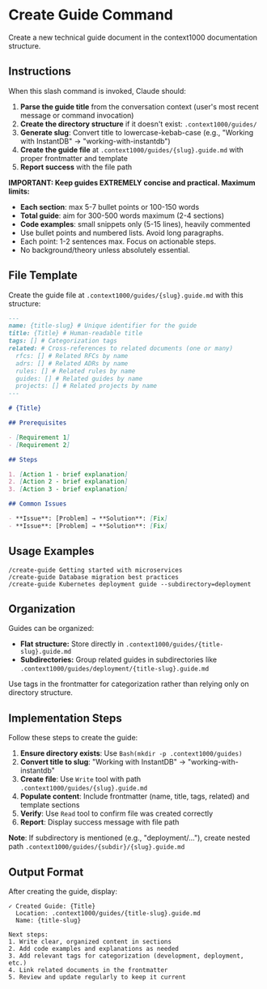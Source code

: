 # Create Guide Command

Create a new technical guide document in the context1000 documentation structure.

## Instructions

When this slash command is invoked, Claude should:

1. **Parse the guide title** from the conversation context (user's most recent message or command invocation)
2. **Create the directory structure** if it doesn't exist: `.context1000/guides/`
3. **Generate slug**: Convert title to lowercase-kebab-case (e.g., "Working with InstantDB" → "working-with-instantdb")
4. **Create the guide file** at `.context1000/guides/{slug}.guide.md` with proper frontmatter and template
5. **Report success** with the file path

**IMPORTANT: Keep guides EXTREMELY concise and practical. Maximum limits:**

- **Each section**: max 5-7 bullet points or 100-150 words
- **Total guide**: aim for 300-500 words maximum (2-4 sections)
- **Code examples**: small snippets only (5-15 lines), heavily commented
- Use bullet points and numbered lists. Avoid long paragraphs.
- Each point: 1-2 sentences max. Focus on actionable steps.
- No background/theory unless absolutely essential.

## File Template

Create the guide file at `.context1000/guides/{slug}.guide.md` with this structure:

```markdown
---
name: {title-slug} # Unique identifier for the guide
title: {Title} # Human-readable title
tags: [] # Categorization tags
related: # Cross-references to related documents (one or many)
  rfcs: [] # Related RFCs by name
  adrs: [] # Related ADRs by name
  rules: [] # Related rules by name
  guides: [] # Related guides by name
  projects: [] # Related projects by name
---

# {Title}

## Prerequisites

- [Requirement 1]
- [Requirement 2]

## Steps

1. [Action 1 - brief explanation]
2. [Action 2 - brief explanation]
3. [Action 3 - brief explanation]

## Common Issues

- **Issue**: [Problem] → **Solution**: [Fix]
- **Issue**: [Problem] → **Solution**: [Fix]
```

## Usage Examples

```
/create-guide Getting started with microservices
/create-guide Database migration best practices
/create-guide Kubernetes deployment guide --subdirectory=deployment
```

## Organization

Guides can be organized:

- **Flat structure:** Store directly in `.context1000/guides/{title-slug}.guide.md`
- **Subdirectories:** Group related guides in subdirectories like `.context1000/guides/deployment/{title-slug}.guide.md`

Use tags in the frontmatter for categorization rather than relying only on directory structure.

## Implementation Steps

Follow these steps to create the guide:

1. **Ensure directory exists**: Use `Bash(mkdir -p .context1000/guides)`
2. **Convert title to slug**: "Working with InstantDB" → "working-with-instantdb"
3. **Create file**: Use `Write` tool with path `.context1000/guides/{slug}.guide.md`
4. **Populate content**: Include frontmatter (name, title, tags, related) and template sections
5. **Verify**: Use `Read` tool to confirm file was created correctly
6. **Report**: Display success message with file path

**Note**: If subdirectory is mentioned (e.g., "deployment/..."), create nested path `.context1000/guides/{subdir}/{slug}.guide.md`

## Output Format

After creating the guide, display:

```
✓ Created Guide: {Title}
  Location: .context1000/guides/{title-slug}.guide.md
  Name: {title-slug}

Next steps:
1. Write clear, organized content in sections
2. Add code examples and explanations as needed
3. Add relevant tags for categorization (development, deployment, etc.)
4. Link related documents in the frontmatter
5. Review and update regularly to keep it current
```
